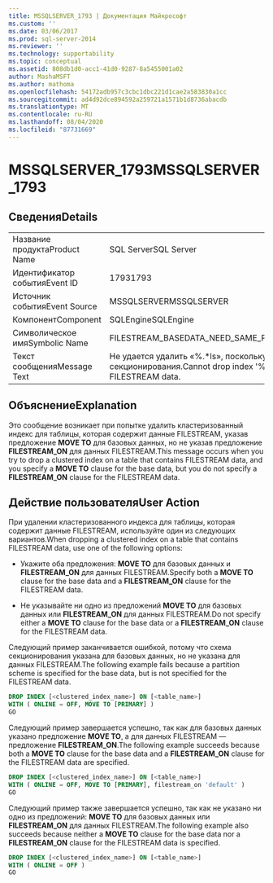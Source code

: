 ```yaml
---
title: MSSQLSERVER_1793 | Документация Майкрософт
ms.custom: ''
ms.date: 03/06/2017
ms.prod: sql-server-2014
ms.reviewer: ''
ms.technology: supportability
ms.topic: conceptual
ms.assetid: 808db1d0-acc1-41d0-9287-8a5455001a02
author: MashaMSFT
ms.author: mathoma
ms.openlocfilehash: 54172adb957c3cbc1dbc221d1cae2a583830a1cc
ms.sourcegitcommit: ad4d92dce894592a259721a1571b1d8736abacdb
ms.translationtype: MT
ms.contentlocale: ru-RU
ms.lasthandoff: 08/04/2020
ms.locfileid: "87731669"
---
```

# <a name="mssqlserver_1793"></a><span data-ttu-id="4834b-102">MSSQLSERVER_1793</span><span class="sxs-lookup"><span data-stu-id="4834b-102">MSSQLSERVER_1793</span></span>
    
## <a name="details"></a><span data-ttu-id="4834b-103">Сведения</span><span class="sxs-lookup"><span data-stu-id="4834b-103">Details</span></span>  
  
|||  
|-|-|  
|<span data-ttu-id="4834b-104">Название продукта</span><span class="sxs-lookup"><span data-stu-id="4834b-104">Product Name</span></span>|<span data-ttu-id="4834b-105">SQL Server</span><span class="sxs-lookup"><span data-stu-id="4834b-105">SQL Server</span></span>|  
|<span data-ttu-id="4834b-106">Идентификатор события</span><span class="sxs-lookup"><span data-stu-id="4834b-106">Event ID</span></span>|<span data-ttu-id="4834b-107">1793</span><span class="sxs-lookup"><span data-stu-id="4834b-107">1793</span></span>|  
|<span data-ttu-id="4834b-108">Источник события</span><span class="sxs-lookup"><span data-stu-id="4834b-108">Event Source</span></span>|<span data-ttu-id="4834b-109">MSSQLSERVER</span><span class="sxs-lookup"><span data-stu-id="4834b-109">MSSQLSERVER</span></span>|  
|<span data-ttu-id="4834b-110">Компонент</span><span class="sxs-lookup"><span data-stu-id="4834b-110">Component</span></span>|<span data-ttu-id="4834b-111">SQLEngine</span><span class="sxs-lookup"><span data-stu-id="4834b-111">SQLEngine</span></span>|  
|<span data-ttu-id="4834b-112">Символическое имя</span><span class="sxs-lookup"><span data-stu-id="4834b-112">Symbolic Name</span></span>|<span data-ttu-id="4834b-113">FILESTREAM_BASEDATA_NEED_SAME_PARTITION</span><span class="sxs-lookup"><span data-stu-id="4834b-113">FILESTREAM_BASEDATA_NEED_SAME_PARTITION</span></span>|  
|<span data-ttu-id="4834b-114">Текст сообщения</span><span class="sxs-lookup"><span data-stu-id="4834b-114">Message Text</span></span>|<span data-ttu-id="4834b-115">Не удается удалить «%.\*ls», поскольку для данных FILESTREAM не указана схема секционирования.</span><span class="sxs-lookup"><span data-stu-id="4834b-115">Cannot drop index '%.\*ls' since a partition scheme is not specified for FILESTREAM data.</span></span>|  
  
## <a name="explanation"></a><span data-ttu-id="4834b-116">Объяснение</span><span class="sxs-lookup"><span data-stu-id="4834b-116">Explanation</span></span>  
 <span data-ttu-id="4834b-117">Это сообщение возникает при попытке удалить кластеризованный индекс для таблицы, которая содержит данные FILESTREAM, указав предложение **MOVE TO** для базовых данных, но не указав предложение **FILESTREAM_ON** для данных FILESTREAM.</span><span class="sxs-lookup"><span data-stu-id="4834b-117">This message occurs when you try to drop a clustered index on a table that contains FILESTREAM data, and you specify a **MOVE TO** clause for the base data, but you do not specify a **FILESTREAM_ON** clause for the FILESTREAM data.</span></span>  
  
## <a name="user-action"></a><span data-ttu-id="4834b-118">Действие пользователя</span><span class="sxs-lookup"><span data-stu-id="4834b-118">User Action</span></span>  
 <span data-ttu-id="4834b-119">При удалении кластеризованного индекса для таблицы, которая содержит данные FILESTREAM, используйте один из следующих вариантов.</span><span class="sxs-lookup"><span data-stu-id="4834b-119">When dropping a clustered index on a table that contains FILESTREAM data, use one of the following options:</span></span>  
  
-   <span data-ttu-id="4834b-120">Укажите оба предложения: **MOVE TO** для базовых данных и **FILESTREAM_ON** для данных FILESTREAM.</span><span class="sxs-lookup"><span data-stu-id="4834b-120">Specify both a **MOVE TO** clause for the base data and a **FILESTREAM_ON** clause for the FILESTREAM data.</span></span>  
  
-   <span data-ttu-id="4834b-121">Не указывайте ни одно из предложений **MOVE TO** для базовых данных или **FILESTREAM_ON** для данных FILESTREAM.</span><span class="sxs-lookup"><span data-stu-id="4834b-121">Do not specify either a **MOVE TO** clause for the base data or a **FILESTREAM_ON** clause for the FILESTREAM data.</span></span>  
  
 <span data-ttu-id="4834b-122">Следующий пример заканчивается ошибкой, потому что схема секционирования указана для базовых данных, но не указана для данных FILESTREAM.</span><span class="sxs-lookup"><span data-stu-id="4834b-122">The following example fails because a partition scheme is specified for the base data, but is not specified for the FILESTREAM data.</span></span>  
  
```sql  
DROP INDEX [<clustered_index_name>] ON [<table_name>]   
WITH ( ONLINE = OFF, MOVE TO [PRIMARY] )  
GO  
```  
  
 <span data-ttu-id="4834b-123">Следующий пример завершается успешно, так как для базовых данных указано предложение **MOVE TO**, а для данных FILESTREAM — предложение **FILESTREAM_ON**.</span><span class="sxs-lookup"><span data-stu-id="4834b-123">The following example succeeds because both a **MOVE TO** clause for the base data and a **FILESTREAM_ON** clause for the FILESTREAM data are specified.</span></span>  
  
```sql  
DROP INDEX [<clustered_index_name>] ON [<table_name>]   
WITH ( ONLINE = OFF, MOVE TO [PRIMARY], filestream_on 'default' )  
GO  
```  
  
 <span data-ttu-id="4834b-124">Следующий пример также завершается успешно, так как не указано ни одно из предложений: **MOVE TO** для базовых данных или **FILESTREAM_ON** для данных FILESTREAM.</span><span class="sxs-lookup"><span data-stu-id="4834b-124">The following example also succeeds because neither a **MOVE TO** clause for the base data nor a **FILESTREAM_ON** clause for the FILESTREAM data is specified.</span></span>  
  
```sql  
DROP INDEX [<clustered_index_name>] ON [<table_name>]   
WITH ( ONLINE = OFF )  
GO  
```  
  
  
